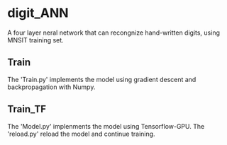 # digit_ANN
A four layer neral network that can recongnize hand-written digits, using MNSIT training set.
## Train
The 'Train.py' implements the model using gradient descent and backpropagation with Numpy.
## Train_TF
The 'Model.py' implenments the model using Tensorflow-GPU. 
The 'reload.py' reload the model and continue training.
